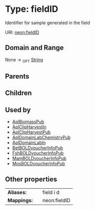 
# Type: fieldID


Identifier for sample generated in the field

URI: [neon:fieldID](https://data.neonscience.org/fieldID)


## Domain and Range

None ->  <sub>OPT</sub> [String](types/String.md)

## Parents


## Children


## Used by

 * [AplBiomassPub](AplBiomassPub.md)
 * [AplClipHarvestIn](AplClipHarvestIn.md)
 * [AplClipHarvestPub](AplClipHarvestPub.md)
 * [AplDomainLabChemistryPub](AplDomainLabChemistryPub.md)
 * [AplDomainLabIn](AplDomainLabIn.md)
 * [BetBOLDvoucherInfoPub](BetBOLDvoucherInfoPub.md)
 * [FshBOLDvoucherInfoPub](FshBOLDvoucherInfoPub.md)
 * [MamBOLDvoucherInfoPub](MamBOLDvoucherInfoPub.md)
 * [MosBOLDvoucherInfoPub](MosBOLDvoucherInfoPub.md)

## Other properties

|  |  |  |
| --- | --- | --- |
| **Aliases:** | | field i d |
| **Mappings:** | | neon:fieldID |

